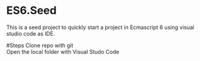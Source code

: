 # ES6.Seed

This is a seed project to quickly start a project in Ecmascript 6 using visual studio code as IDE. 

#Steps
Clone repo with git
<br />
Open the local folder with Visual Studo Code


